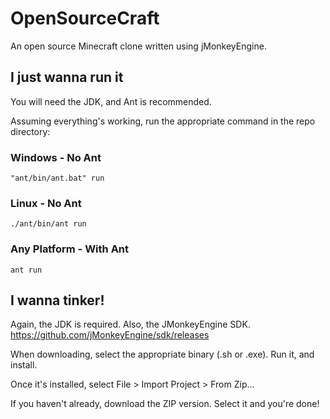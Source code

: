 # OpenSourceCraft
An open source Minecraft clone written using jMonkeyEngine.

## I just wanna run it
You will need the JDK, and Ant is recommended.

Assuming everything's working, run the appropriate command in the repo directory:

### Windows - No Ant
`"ant/bin/ant.bat" run`

### Linux - No Ant
`./ant/bin/ant run`

### Any Platform - With Ant
`ant run`

## I wanna tinker!
Again, the JDK is required. Also, the JMonkeyEngine SDK. https://github.com/jMonkeyEngine/sdk/releases

When downloading, select the appropriate binary (.sh or .exe). Run it, and install.

Once it's installed, select File > Import Project > From Zip...

If you haven't already, download the ZIP version. Select it and you're done!
